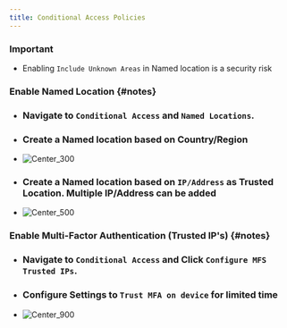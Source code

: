 ```yaml
---
title: Conditional Access Policies
---
```


### Important
- Enabling `Include Unknown Areas` in Named location is a security risk

### Enable Named Location {#notes}
- ### Navigate to `Conditional Access` and `Named Locations`.
- ### Create a Named location based on Country/Region
- ![Center_300](/images/CondAccess_01.png)

- ### Create a Named location based on `IP/Address` as Trusted Location. Multiple IP/Address can be added
- ![Center_500](/images/CondAccess_02.png)

### Enable Multi-Factor Authentication (Trusted IP's) {#notes}
- ### Navigate to `Conditional Access` and Click `Configure MFS Trusted IPs`.
- ### Configure Settings to `Trust MFA on device` for limited time
- ![Center_900](/images/CondAccess_03.png)
